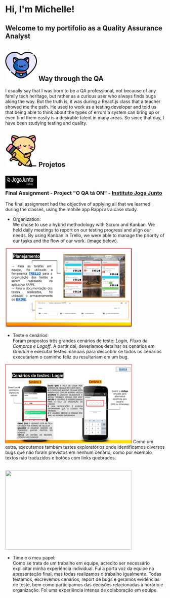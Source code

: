 # Hi, I'm Michelle! 
## Welcome to my portifolio as a Quality Assurance Analyst
<h2><img src ="https://github.com/MihBarreto/Portifolio-QA-PTBR/blob/main/img/pet.png" width="100" height="100"> Way through the QA</h2>
I usually say that I was born to be a QA professional, not because of any family tech heritage, but rather as a curious user who always finds bugs along the way. But the truth is, it was during a React.js class that a teacher showed me the path. He used to work as a testing developer and told us that being able to think about the types of errors a system can bring up or even find them easily is a desirable talent in many areas. So since that day, I have been studying testing and quality.
 <h2><img src ="https://github.com/MihBarreto/Portifolio-QA-PTBR/blob/main/img/kitty.png" width="100" height="100"> Projetos</h2>

<h3><img src ="https://github.com/MihBarreto/Portifolio-QA-PTBR/blob/main/img/jogajunto.png" width="100" height="40"> 
 <br/>Final Assignment - Project "O QA tá ON" - <a href ="https://jogajuntoinstituto.org/">Instituto Joga Junto</a></h3>
 
 The final assignment had the objective of applying all that we learned during the classes, using the mobile app Rappi as a case study.
 - Organization:
 <br/>We chose to use a hybrid methodology with Scrum and Kanban. We held daily meetings to report on our testing progress and align our needs. By using Kanban in Trello, we were able to manage the priority of our tasks and the flow of our work. (image below).
 <img src="https://github.com/MihBarreto/Portifolio-QA-PTBR/blob/main/img/kanban.png" width="400" height="250">
 
 - Teste e cenários:
 <br/> Foram propostos três grandes cenários de teste: <i>Login, Fluxo de Compras e Logoff</i>. A partir daí, deveríamos detalhar os cenários em <i>Gherkin</i> e executar testes manuais para descobrir se todos os cenários executariam o caminho feliz ou resultariam em um bug.
 
<img src="https://github.com/MihBarreto/Portifolio-QA-PTBR/blob/main/img/testesecenarios.png" width="400" height="250">
Como um extra, executamos também testes exploratórios onde identificamos diversos bugs que não foram previstos em nenhum cenário, como por exemplo textos não traduzidos e botões com links quebrados.

<br/><img src="https://github.com/MihBarreto/Portifolio-QA-PTBR/blob/main/img/bugexplorat%C3%B3rio.png" width="400" height="250">

- Time e o meu papel:
<br/>Como se trata de um trabalho em equipe, acredito ser necessário explicitar minha experiência individual. Fui a porta voz da equipe na apresentação final, mas todas realizamos o trabalho igualmente. Todas testamos, escrevemos cenários, report de bugs e geramos evidências de teste, bem como participamos das decisões relacionadas à horário e organização. Foi uma experiência intensa de colaboração em equipe.
   
